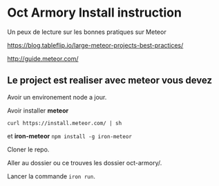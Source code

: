 Oct Armory Install instruction
==============================

Un peux de lecture sur les bonnes pratiques sur Meteor

https://blog.tableflip.io/large-meteor-projects-best-practices/

http://guide.meteor.com/


Le project est realiser avec meteor vous devez
----------------------------------------------

Avoir un environement node a jour.


Avoir installer **meteor**


`curl https://install.meteor.com/ | sh`

et **iron-meteor**
`npm install -g iron-meteor`


Cloner le repo.


Aller au dossier ou ce trouves les dossier oct-armory/.


Lancer la commande `iron run`.